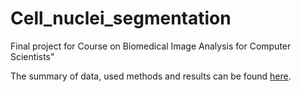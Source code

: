 # Cell_nuclei_segmentation
Final project for Course on Biomedical Image Analysis for Computer Scientists"

The summary of data, used methods and results can be found [here](https://docs.google.com/presentation/d/1ryihebeM2_XKwz_xLW86AYpho89KHiJtJzWAdrr7ckA/edit#slide=id.g25144234306_0_52).
